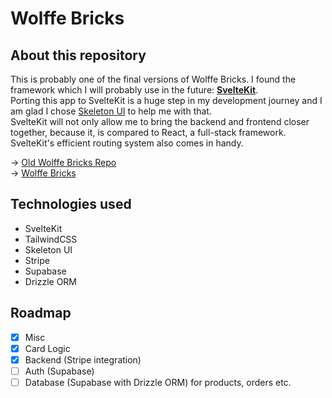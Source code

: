 # Wolffe Bricks

## About this repository

This is probably one of the final versions of Wolffe Bricks. I found the framework which I will probably use in the future: [**SvelteKit**](https://kit.svelte.dev). \
Porting this app to SvelteKit is a huge step in my development journey and I am glad I chose [Skeleton UI](https://skeleton.dev) to help me with that. \
SvelteKit will not only allow me to bring the backend and frontend closer together, because it, is compared to React, a full-stack framework. SvelteKit's efficient routing system also comes in handy.

&rarr; [Old Wolffe Bricks Repo](https://github.com/nevthereal/wolffebricks-v2) \
&rarr; [Wolffe Bricks](https://wolffebricks.store)

## Technologies used

- SvelteKit
- TailwindCSS
- Skeleton UI
- Stripe
- Supabase
- Drizzle ORM

## Roadmap

- [x] Misc
- [x] Card Logic
- [x] Backend (Stripe integration)
- [ ] Auth (Supabase)
- [ ] Database (Supabase with Drizzle ORM) for products, orders etc.
